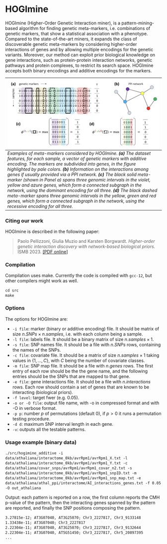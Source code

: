 # HOGImine
HOGImine (Higher-Order Genetic Interaction miner), is a pattern-mining-based algorithm for finding genetic meta-markers, i.e. combinations of genetic markers, that show a statistical association with a phenotype.
Compared to the state-of-the-art miners, it expands the class of discoverable genetic meta-markers 
by considering higher-order interactions of genes and by allowing multiple encodings for the
genetic variants. Moreover, our method can exploit prior biological knowledge on
gene interactions, such as protein-protein interaction networks, genetic pathways and protein complexes,
to restrict its search space. HOGImine accepts both binary encodings and additive encodings for the markers.

| ![](HogiMine.png) |
|:--| 
| *Examples of meta-markers considered by HOGImine. **(a)** The dataset features, for each sample, a vector of genetic markers with additive encoding. The markers are subdivided into genes, in the figure highlighted by pale colors. **(b)** Information on the interactions among genes if usually provided via a PPI network. **(c)** The black solid meta-marker (shown in Panel a) spans three genomic intervals in the violet, yellow and azure genes, which form a connected subgraph in the network, using the dominant encoding for all three. **(d)** The black dashed meta-marker spans three genomic intervals in the yellow, green and red genes, which form a connected subgraph in the network, using the recessive encoding for all three.*|

### Citing our work 
HOGImine is described in the following paper:
> Paolo Pellizzoni, Giulia Muzio and Karsten Borgwardt. *Higher-order genetic interaction discovery with network-based biological priors.* ISMB 2023. [[PDF online]](https://academic.oup.com/bioinformatics/article/39/Supplement_1/i523/7210485?login=false) 


### Compilation
Compilation uses make. Currently the code is compiled with ```gcc-12```, but other compilers might work as well.
```
cd src
make
```

### Options
The options for HOGImine are:
- ```-i file```: marker (binary or additive encoding) file. It should be matrix of size $n. SNPs \times n. samples$, i.e. with each column being a sample.
- ```-l file```: labels file. It should be a binary matrix of size $n. samples \times 1$.
- ```-s file```: SNP names file. It should be a file with $n. SNPs$ rows, containing the names of the SNPs.
- ```-c file```: covariate file. It should be a matrix of size $n. samples \times 1$ taking values in $\{ 1, \dots, C \}$, with $C$ being the number of covariate classes.
- ```-m file```: SNP map file. It should be a file with $n. genes$ rows. The first entry of each row should be the the gene name, and the following entries should be the SNPs that are mapped to that gene.
- ```-e file```: gene interactions file. It should be a file with $n. interactions$ rows. Each row should contain a set of genes that are known to be interacting (biological priors).
- ```-f level```: target fwer (e.g. 0.05).
- ```-o or -O file```: output file name, with -o in compressed format and with -O in verbose format.
- ```-p p```: number $p$ of permutations (default $0$), if $p > 0$ it runs a permutation testing procedure.
- ```-d d```: maximum SNP interval length in each gene.
- ```-v```: outputs all the testable patterns.



### Usage example (binary data)
```
./src/hogimine_additive -i data/athaliana/interactome_0kb/avrRpm1/avrRpm1_X.txt -l data/athaliana/interactome_0kb/avrRpm1/avrRpm1_Y.txt -c data/athaliana/covar_snps/avrRpm1/avrRpm1_covar_n2.txt -s data/athaliana/interactome_0kb/avrRpm1/avrRpm1_snpID.txt -m data/athaliana/interactome_0kb/avrRpm1/avrRpm1_snp_map.txt -e data/athaliana/athal_ppi/interactome/AI_interactions_genes.txt -f 0.05 -O out_athaliana
```
Output: each pattern is reported on a row, the first column reports the CMH p-value of the pattern, then the interacting genes spanned by the pattern are reported, and finally the SNP positions composing the pattern.
```
3.27815e-12; AT3G07040, AT3G25070; Chr3_2227817, Chr3_9133148
1.33438e-11; AT3G07040; Chr3_2227817
2.22304e-11; AT3G07040, AT3G25070; Chr3_2227817, Chr3_9132644
2.22304e-11; AT3G07040, AT5G51450; Chr3_2227817, Chr5_20897395
...
```

